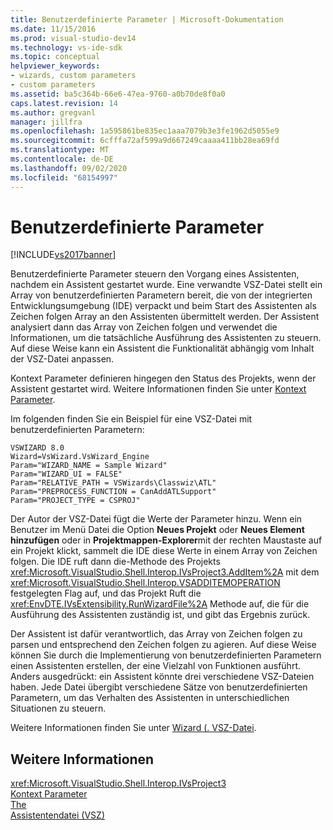 ```yaml
---
title: Benutzerdefinierte Parameter | Microsoft-Dokumentation
ms.date: 11/15/2016
ms.prod: visual-studio-dev14
ms.technology: vs-ide-sdk
ms.topic: conceptual
helpviewer_keywords:
- wizards, custom parameters
- custom parameters
ms.assetid: ba5c364b-66e6-47ea-9760-a0b70de8f0a0
caps.latest.revision: 14
ms.author: gregvanl
manager: jillfra
ms.openlocfilehash: 1a595861be835ec1aaa7079b3e3fe1962d5055e9
ms.sourcegitcommit: 6cfffa72af599a9d667249caaaa411bb28ea69fd
ms.translationtype: MT
ms.contentlocale: de-DE
ms.lasthandoff: 09/02/2020
ms.locfileid: "68154997"
---
```

# <a name="custom-parameters"></a>Benutzerdefinierte Parameter
[!INCLUDE[vs2017banner](../../includes/vs2017banner.md)]

Benutzerdefinierte Parameter steuern den Vorgang eines Assistenten, nachdem ein Assistent gestartet wurde. Eine verwandte VSZ-Datei stellt ein Array von benutzerdefinierten Parametern bereit, die von der integrierten Entwicklungsumgebung (IDE) verpackt und beim Start des Assistenten als Zeichen folgen Array an den Assistenten übermittelt werden. Der Assistent analysiert dann das Array von Zeichen folgen und verwendet die Informationen, um die tatsächliche Ausführung des Assistenten zu steuern. Auf diese Weise kann ein Assistent die Funktionalität abhängig vom Inhalt der VSZ-Datei anpassen.  
  
 Kontext Parameter definieren hingegen den Status des Projekts, wenn der Assistent gestartet wird. Weitere Informationen finden Sie unter [Kontext Parameter](../../extensibility/internals/context-parameters.md).  
  
 Im folgenden finden Sie ein Beispiel für eine VSZ-Datei mit benutzerdefinierten Parametern:  
  
```  
VSWIZARD 8.0  
Wizard=VsWizard.VsWizard_Engine  
Param="WIZARD_NAME = Sample Wizard"  
Param="WIZARD_UI = FALSE"  
Param="RELATIVE_PATH = VSWizards\Classwiz\ATL"  
Param="PREPROCESS_FUNCTION = CanAddATLSupport"  
Param="PROJECT_TYPE = CSPROJ"  
```  
  
 Der Autor der VSZ-Datei fügt die Werte der Parameter hinzu. Wenn ein Benutzer im Menü Datei die Option **Neues Projekt** oder **Neues Element hinzufügen** oder in **Projektmappen-Explorer**mit der rechten Maustaste auf ein Projekt klickt, sammelt die IDE diese Werte in einem Array von Zeichen folgen. Die IDE ruft dann die-Methode des Projekts <xref:Microsoft.VisualStudio.Shell.Interop.IVsProject3.AddItem%2A> mit dem <xref:Microsoft.VisualStudio.Shell.Interop.VSADDITEMOPERATION> festgelegten Flag auf, und das Projekt Ruft die <xref:EnvDTE.IVsExtensibility.RunWizardFile%2A> Methode auf, die für die Ausführung des Assistenten zuständig ist, und gibt das Ergebnis zurück.  
  
 Der Assistent ist dafür verantwortlich, das Array von Zeichen folgen zu parsen und entsprechend den Zeichen folgen zu agieren. Auf diese Weise können Sie durch die Implementierung von benutzerdefinierten Parametern einen Assistenten erstellen, der eine Vielzahl von Funktionen ausführt. Anders ausgedrückt: ein Assistent könnte drei verschiedene VSZ-Dateien haben. Jede Datei übergibt verschiedene Sätze von benutzerdefinierten Parametern, um das Verhalten des Assistenten in unterschiedlichen Situationen zu steuern.  
  
 Weitere Informationen finden Sie unter [Wizard (. VSZ-Datei](../../extensibility/internals/wizard-dot-vsz-file.md).  
  
## <a name="see-also"></a>Weitere Informationen  
 <xref:Microsoft.VisualStudio.Shell.Interop.IVsProject3>   
 [Kontext Parameter](../../extensibility/internals/context-parameters.md)   
 [The](../../extensibility/internals/wizards.md)   
 [Assistentendatei (VSZ)](../../extensibility/internals/wizard-dot-vsz-file.md)
